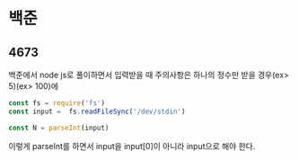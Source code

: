 # 백준

## 4673

백준에서 node js로 풀이하면서 입력받을 때 주의사항은 하나의 정수만 받을 경우(ex> 5)(ex> 100)에

```javascript
const fs = require('fs')
const input =  fs.readFileSync('/dev/stdin')

const N = parseInt(input)
```

이렇게 parseInt를 하면서 input을 input[0]이 아니라 input으로 해야 한다.